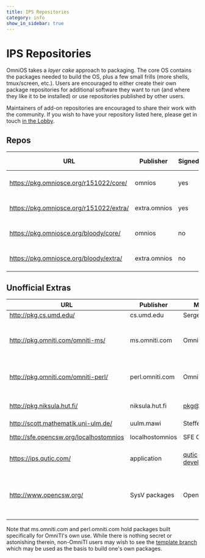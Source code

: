 ```yaml
---
title: IPS Repositories
category: info
show_in_sidebar: true
---
```


# IPS Repositories

OmniOS takes a *layer cake* approach to packaging. The core OS contains
the packages needed to build the OS, plus a few small frills (more
shells, tmux/screen, etc.). Users are encouraged to either create their
own package repositories for additional software they want to run (and where
they like it to be installed) or use repositories published by other users.

Maintainers of add-on repositories are encouraged to share their work with the
community. If you wish to have your repository listed here, please get in
touch [in the Lobby](https://gitter.im/omniosorg/Lobby).

## Repos

| URL                                        | Publisher    | Signed | Build Scripts                                                     | Notes                                       |
|--------------------------------------------|--------------|--------|-------------------------------------------------------------------|---------------------------------------------|
| <https://pkg.omniosce.org/r151022/core/>   | omnios       | yes    | [r151022](https://github.com/omniosorg/omnios-build/tree/r151022) | Core OS components (stable)
| <https://pkg.omniosce.org/r151022/extra/>  | extra.omnios | yes    | [r151022](https://github.com/omniosorg/omnios-extra/tree/r151022) | Additional packages (stable)
| <https://pkg.omniosce.org/bloody/core/>    | omnios       | no     | [master](https://github.com/omniosorg/omnios-build)               | Core OS components (unstable)
| <https://pkg.omniosce.org/bloody/extra/>   | extra.omnios | no     | [master](https://github.com/omniosorg/omnios-extra)               | Additional packages (unstable)

## Unofficial Extras

| URL                                      | Publisher          | Maintainer                             | Build Scripts                                                               | Notes                                                                        |
|------------------------------------------|--------------------|----------------------------------------|-----------------------------------------------------------------------------|------------------------------------------------------------------------------|
| <http://pkg.cs.umd.edu/>                 | cs.umd.edu         | Sergey Ivanov                          |                                                                             |                                                                              |
| <http://pkg.omniti.com/omniti-ms/>       | ms.omniti.com      | OmniTI                                 | [omniti-ms](https://github.com/omniti-labs/omniti-ms)                       | Non-core packages used in OmniTI's managed services environments             |
| <http://pkg.omniti.com/omniti-perl/>     | perl.omniti.com    | OmniTI                                 | [omnios-build-perl](https://github.com/omniti-labs/omnios-build-perl)       | Perl module dists designed to work with omniti/runtime/perl                  |
| <http://pkg.niksula.hut.fi/>             | niksula.hut.fi     | pkg@niksula.hut.fi                     | <https://github.com/niksula/omnios-build>                                   | Signed packages; see the [instructions](http://pkg.niksula.hut.fi/)          |
| <http://scott.mathematik.uni-ulm.de/>    | uulm.mawi          | Steffen Kram                           | [stefri/omnios-build](https://github.com/stefri/omnios-build)               |                                                                              |
| <http://sfe.opencsw.org/localhostomnios> | localhostomnios    | SFE Community                          | <https://sourceforge.net/p/pkgbuild/code/HEAD/tree/spec-files-extra/trunk/> | Open for contribution                                                        |
| <https://ips.qutic.com/>                 | application        | [qutic development](https://qutic.com) | <https://github.com/jfqd/omnios-userland>                                   | Userland packages; pull requests welcome                                     |          
| <http://www.opencsw.org/>                | SysV packages      | OpenCSW                                | <https://sourceforge.net/p/gar/code/HEAD/tree/>                             | A collection of SysV packages (i.e. for use with the old pkgadd(1M) command) |

Note that ms.omniti.com and perl.omniti.com hold packages built
specifically for OmniTI's own use. While there is nothing secret or
astonishing therein, non-OmniTI users may wish to see the
[template branch](https://github.com/omniti-labs/omnios-build/tree/template)
which may be used as the basis to build one's own packages.

